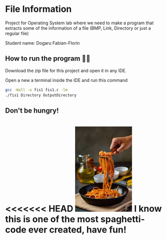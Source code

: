 # File Information

Project for Operating System lab where we need to make a program that extracts some of the information of a file (BMP, Link, Directory or just a regular file)

Student name: Dogaru Fabian-Florin


## How to run the program 🏃‍♂️

Download the zip file for this project and open it in any IDE.

Open a new a terminal inside the IDE and run this command

```bash
gcc -Wall -o fis1 fis1.c -lm
./fis1 Directory OutputDirectory
```
## Don't be hungry!
<<<<<<< HEAD
![Spaghetti photo not loaded :(](ImagesReadMe/Spaghetti.jpeg)
I know this is one of the most spaghetti-code ever created, have fun!
=======
